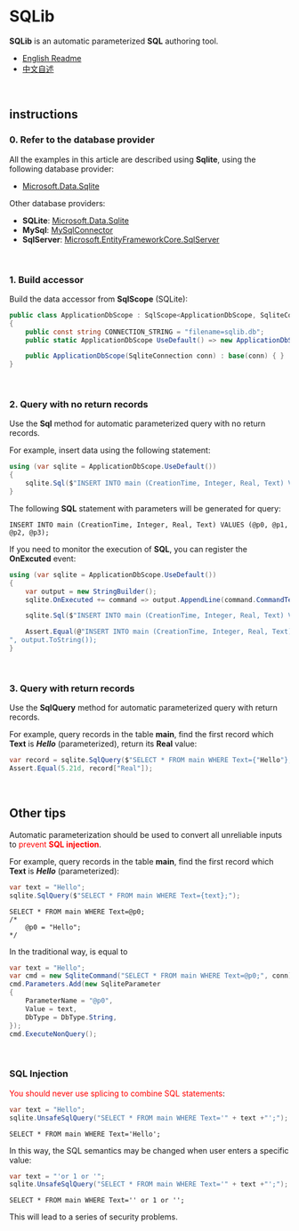 # SQLib

**SQLib** is an automatic parameterized **SQL** authoring tool.

- [English Readme](https://github.com/zmjack/SQLib/blob/master/README.md)
- [中文自述](https://github.com/zmjack/SQLib/blob/master/README-CN.md)

<br/>

## instructions

### 0. Refer to the database provider

All the examples in this article are described using **Sqlite**, using the following database provider:

- [Microsoft.Data.Sqlite](https://www.nuget.org/packages/Microsoft.Data.Sqlite)

Other database providers:

- **SQLite**: [Microsoft.Data.Sqlite](https://www.nuget.org/packages/Microsoft.Data.Sqlite)
- **MySql**: [MySqlConnector](https://www.nuget.org/packages/MySqlConnector)
- **SqlServer**: [Microsoft.EntityFrameworkCore.SqlServer](https://www.nuget.org/packages/Microsoft.EntityFrameworkCore.SqlServer)

<br/>

### 1. Build accessor

Build the data accessor from **SqlScope** (SQLite):

```c#
public class ApplicationDbScope : SqlScope<ApplicationDbScope, SqliteConnection, SqliteCommand, SqliteParameter>
{
    public const string CONNECTION_STRING = "filename=sqlib.db";
    public static ApplicationDbScope UseDefault() => new ApplicationDbScope(new SqliteConnection(CONNECTION_STRING));

    public ApplicationDbScope(SqliteConnection conn) : base(conn) { }
}
```

<br/>

### 2. Query with no return records

Use the **Sql** method for automatic parameterized query with no return records.

For example, insert data using the following statement:

```c#
using (var sqlite = ApplicationDbScope.UseDefault())
{
    sqlite.Sql($"INSERT INTO main (CreationTime, Integer, Real, Text) VALUES ({creationTime}, {416L}, {5.21d}, {"Hello"});");
}
```

The following **SQL** statement with parameters will be generated for query:

```sqlite
INSERT INTO main (CreationTime, Integer, Real, Text) VALUES (@p0, @p1, @p2, @p3);
```

If you need to monitor the execution of **SQL**, you can register the **OnExcuted** event:

```c#
using (var sqlite = ApplicationDbScope.UseDefault())
{
    var output = new StringBuilder();
    sqlite.OnExecuted += command => output.AppendLine(command.CommandText);

    sqlite.Sql($"INSERT INTO main (CreationTime, Integer, Real, Text) VALUES ({creationTime}, {416L}, {5.21d}, {"Hello"});");

    Assert.Equal(@"INSERT INTO main (CreationTime, Integer, Real, Text) VALUES (@p0, @p1, @p2, @p3);
", output.ToString());
}
```

<br/>

### 3. Query with return records

Use the **SqlQuery** method for automatic parameterized query with return records.

For example, query records in the table **main**, find the first record which **Text** is ***Hello*** (parameterized), return its **Real** value:

```c#
var record = sqlite.SqlQuery($"SELECT * FROM main WHERE Text={"Hello"};").First();
Assert.Equal(5.21d, record["Real"]);
```

<br/>

## Other tips

Automatic parameterization should be used to convert all unreliable inputs to <font color=red>prevent **SQL injection**</font>.

For example, query records in the table **main**, find the first record which **Text** is ***Hello*** (parameterized):

```c#
var text = "Hello";
sqlite.SqlQuery($"SELECT * FROM main WHERE Text={text};");
```

```sqlite
SELECT * FROM main WHERE Text=@p0;
/*
    @p0 = "Hello";
*/
```

In the traditional way, is equal to

```c#
var text = "Hello";
var cmd = new SqliteCommand("SELECT * FROM main WHERE Text=@p0;", conn);
cmd.Parameters.Add(new SqliteParameter
{
    ParameterName = "@p0",
    Value = text,
    DbType = DbType.String,
});
cmd.ExecuteNonQuery();
```

<br/>

### SQL Injection

<font color=red>You should never use splicing to combine SQL statements</font>:

```c#
var text = "Hello";
sqlite.UnsafeSqlQuery("SELECT * FROM main WHERE Text='" + text +"';");
```

```sqlite
SELECT * FROM main WHERE Text='Hello';
```

In this way, the SQL semantics may be changed when user enters a specific value:

```c#
var text = "'or 1 or '";
sqlite.UnsafeSqlQuery("SELECT * FROM main WHERE Text='" + text +"';");
```

```sqlite
SELECT * FROM main WHERE Text='' or 1 or '';
```

This will lead to a series of security problems.

